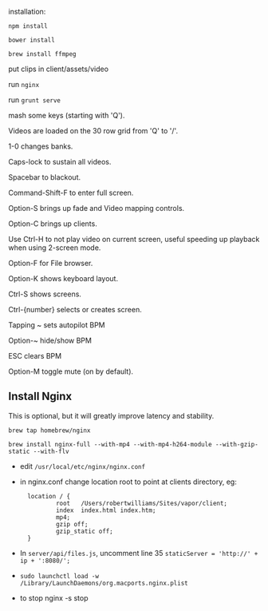 installation:

`npm install`

`bower install`

`brew install ffmpeg`

put clips in client/assets/video

run `nginx`

run `grunt serve`

mash some keys (starting with 'Q').

Videos are loaded on the 30 row grid from 'Q' to '/'.

1-0 changes banks.

Caps-lock to sustain all videos.

Spacebar to blackout.

Command-Shift-F to enter full screen.

Option-S brings up fade and Video mapping controls.

Option-C brings up clients.

Use Ctrl-H to not play video on current screen, useful speeding up playback when using 2-screen mode.

Option-F for File browser.

Option-K shows keyboard layout.

Ctrl-S shows screens.

Ctrl-{number} selects or creates screen.

Tapping ~ sets autopilot BPM

Option-~ hide/show BPM

ESC clears BPM

Option-M toggle mute (on by default).

Install Nginx
-----------------
This is optional, but it will greatly improve latency and stability.

`brew tap homebrew/nginx`

`brew install nginx-full --with-mp4 --with-mp4-h264-module --with-gzip-static --with-flv`

- edit `/usr/local/etc/nginx/nginx.conf`

- in nginx.conf change location root to point at clients directory, eg:

        location / {
                root   /Users/robertwilliams/Sites/vapor/client;
                index  index.html index.htm;
                mp4;
                gzip off;
                gzip_static off;
        }

- In `server/api/files.js`, uncomment line 35 `staticServer = 'http://' + ip + ':8080/';`

- `sudo launchctl load -w /Library/LaunchDaemons/org.macports.nginx.plist`

- to stop nginx -s stop